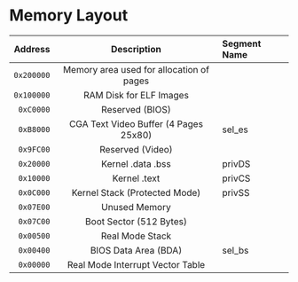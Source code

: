 
# Memory Layout

 Address        |       Description                                   | Segment Name
---------------:|:---------------------------------------------------:|:------------
```0x200000```  |   Memory area used for allocation of pages          |
```0x100000```  |         RAM Disk for ELF Images                     |
 ```0xC0000```  |      Reserved (BIOS)                                |
 ```0xB8000```  |   CGA Text Video Buffer  (4 Pages 25x80)            | sel\_es
 ```0x9FC00```  |   Reserved (Video)                                  |
 ```0x20000```  |    Kernel  .data .bss                               | privDS
 ```0x10000```  |       Kernel .text                                  | privCS
 ```0x0C000```  |    Kernel Stack (Protected Mode)                    | privSS
 ```0x07E00```  |       Unused Memory                                 |
 ```0x07C00```  |        Boot Sector  (512 Bytes)                     |
 ```0x00500```  |     Real Mode Stack                                 |
 ```0x00400```  |       BIOS Data Area (BDA)                          | sel\_bs
 ```0x00000```  |         Real Mode Interrupt Vector Table            |

